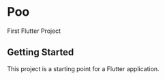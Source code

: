 # Poo

First Flutter Project

## Getting Started

This project is a starting point for a Flutter application.

